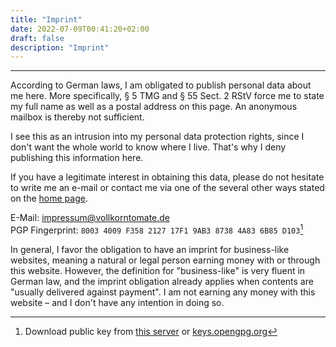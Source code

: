 ```yaml
---
title: "Imprint"
date: 2022-07-09T00:41:20+02:00
draft: false
description: "Imprint"
---
```


---

According to German laws, I am obligated to publish personal data about me here. More specifically, § 5 TMG and § 55 Sect. 2 RStV force me to state my full name as well as a postal address on this page. An anonymous mailbox is thereby not sufficient.

I see this as an intrusion into my personal data protection rights, since I don't want the whole world to know where I live. That's why I deny publishing this information here.

If you have a legitimate interest in obtaining this data, please do not hesitate to write me an e-mail or contact me via one of the several other ways stated on the [home page](/).

E-Mail: impressum@vollkorntomate.de\
PGP Fingerprint: `8003 4009 F358 2127 17F1 9AB3 8738 4A83 6B85 D103`[^pgpdownload]

In general, I favor the obligation to have an imprint for business-like websites, meaning a natural or legal person earning money with or through this website. However, the definition for "business-like" is very fluent in German law, and the imprint obligation already applies when contents are "usually delivered against payment". I am not earning any money with this website – and I don't have any intention in doing so.

[^pgpdownload]: Download public key from [this server](/files/pubkey.asc) or [keys.opengpg.org](https://keys.openpgp.org/vks/v1/by-fingerprint/80034009F358212717F19AB387384A836B85D103)